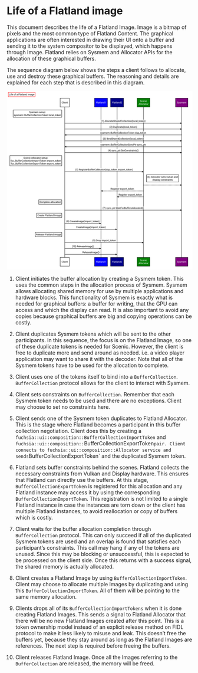 # Life of a Flatland image

This document describes the life of a Flatland Image. Image is a bitmap of pixels and the most
common type of Flatland Content. The graphical applications are often interested in drawing their UI
onto a buffer and sending it to the system compositor to be displayed, which happens through Image.
Flatland relies on Sysmem and Allocator APIs for the allocation of these graphical buffers.

The sequence diagram below shows the steps a client follows to allocate, use and destroy these
graphical buffers. The reasoning and details are explained for each step that is described in this
diagram.

![Life of a Flatland Image sequence diagram](images/life_of_a_flatland_image.svg)

1. Client initiates the buffer allocation by creating a Sysmem token. This uses the common steps in
the allocation process of Sysmem. Sysmem allows allocating shared memory for use by multiple
applications and hardware blocks. This functionality of Sysmem is exactly what is needed for
graphical buffers: a buffer for writing, that the GPU can access and which the display can read. It
is also important to avoid any copies because graphical buffers are big and copying operations can
be costly.

2. Client duplicates Sysmem tokens which will be sent to the other participants. In this sequence,
the focus is on the Flatland Image, so one of these duplicate tokens is needed for Scenic. However,
the client is free to duplicate more and send around as needed. i.e. a video player application may
want to share it with the decoder. Note that all of the Sysmem tokens have to be used for the
allocation to complete.

3. Client uses one of the tokens itself to bind into a ``BufferCollection``. `BufferCollection`
protocol allows for the client to interact with Sysmem.

4. Client sets constraints on `BufferCollection`. Remember that each Sysmem token needs to be used
and there are no exceptions. Client may choose to set no constraints here.

5. Client sends one of the Sysmem token duplicates to Flatland Allocator. This is the stage where
Flatland becomes a participant in this buffer collection negotiation. Client does this by creating a `fuchsia::ui::composition::BufferCollectionImportToken` and
`fuchsia::ui::composition::`BufferCollectionExportToken` pair. Client connects to
fuchsia::ui::composition::Allocator service and sends `BufferCollectionExportToken` and the
duplicated Sysmem token.

6. Flatland sets buffer constraints behind the scenes. Flatland collects the necessary constraints
from Vulkan and Display hardware. This ensures that Flatland can directly use the buffers. At this
stage, `BufferCollectionExportToken` is registered for this allocation and any Flatland instance may
access
it by using the corresponding `BufferCollectionImportToken`. This registration is not limited to a
single Flatland instance in case the instances are torn down or the client has multiple Flatland
instances, to avoid reallocation or copy of buffers which is costly.

7. Client waits for the buffer allocation completion through `BufferCollection` protocol. This can
only succeed if all of the duplicated Sysmem tokens are used and an overlap is found that satisfies
each participant’s constraints. This call may hang if any of the tokens are unused. Since this may
be blocking or unsuccessful, this is expected to be processed on the client side. Once this returns
with a success signal, the shared memory is actually allocated.

8. Client creates a Flatland Image by using `BufferCollectionImportToken`. Client may choose to
allocate multiple Images by duplicating and using this `BufferCollectionImportToken`. All of them
will be pointing to the same memory allocation.

9. Clients drops all of its `BufferCollectionImportTokens` when it is done creating Flatland Images.
This sends a signal to Flatland Allocator that there will be no new Flatland Images created after
this point. This is a token ownership model instead of an explicit release method on FIDL protocol
to make it less likely to misuse and leak. This doesn’t free the buffers yet, because they stay
around as long as the Flatland Images are references. The next step is required before freeing the
buffers.

10. Client releases Flatland Image. Once all the Images referring to the `BufferCollection` are
released, the memory will be freed.
